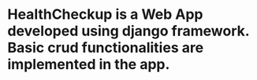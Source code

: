 # HealthCheckup is a Web App developed using django framework. Basic crud functionalities are implemented in the app. 
